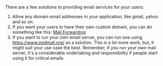There are a few solutions to providing email services for your users:

1. Allow any domain email addresses in your application, like gmail, yahoo and so on.
2. If you want your users to have their own custom domain, you can do something like this: [Mail Forwarding](https://www.youtube.com/watch?v=MEheS8gM4Xs)
3. If you want to run your own email server, you can run one using https://www.iredmail.org/ as a solution. This is a lot more work, but, it might suit your use case the best. Remember, if you run your own mail server, it's a considerable undertaking and responsibility if people start using it for critical emails. 
